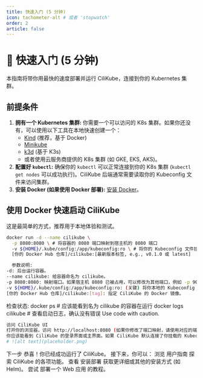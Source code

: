 ```yaml
---
title: 快速入门 (5 分钟)
icon: tachometer-alt # 或者 'stopwatch'
order: 2
article: false
---
```


# 🚀 快速入门 (5 分钟)

本指南将带你用最快的速度部署并运行 CiliKube，连接到你的 Kubernetes 集群。

## 前提条件

1.  **拥有一个 Kubernetes 集群:** 你需要一个可以访问的 K8s 集群。如果你还没有，可以使用以下工具在本地快速创建一个：
    *   [Kind](https://kind.sigs.k8s.io/docs/user/quick-start/) (推荐，基于 Docker)
    *   [Minikube](https://minikube.sigs.k8s.io/docs/start/)
    *   [k3d](https://k3d.io/) (基于 K3s)
    *   或者使用云服务商提供的 K8s 集群 (如 GKE, EKS, AKS)。
2.  **配置好 `kubectl`:** 确保你的 `kubectl` 可以正常连接到你的 K8s 集群 (`kubectl get nodes` 可以成功执行)。CiliKube 后端通常需要读取你的 Kubeconfig 文件来访问集群。
3.  **安装 Docker (如果使用 Docker 部署):** [安装 Docker](https://docs.docker.com/engine/install/)。

## 使用 Docker 快速启动 CiliKube

这是最简单的方式，推荐用于本地体验和测试。

```bash
docker run -d --name cilikube \
  -p 8080:8080 \ # 将容器的 8080 端口映射到宿主机的 8080 端口
  -v ${HOME}/.kube/config:/app/kubeconfig:ro \ # 将你的 Kubeconfig 文件挂载到容器内 (只读)
  [你的 Docker Hub 仓库]/cilikube:[最新版本标签, e.g., v0.1.0 或 latest]

  参数说明:
-d: 后台运行容器。
--name cilikube: 给容器命名为 cilikube。
-p 8080:8080: 映射端口。如果宿主机 8080 已被占用，可以修改为其他端口，例如 -p 9090:8080。
-v ${HOME}/.kube/config:/app/kubeconfig:ro: (关键) 将你本地的 Kubeconfig 文件挂载到容器内的 /app/kubeconfig 路径下，并设置为只读 (ro)。CiliKube 后端会读取这个文件来连接你的 K8s 集群。请确保 ${HOME}/.kube/config 是你正确的 Kubeconfig 路径。
[你的 Docker Hub 仓库]/cilikube:[tag]: 指定 CiliKube 的 Docker 镜像。

```

检查状态:
docker ps # 应该能看到名为 cilikube 的容器在运行
docker logs cilikube # 查看启动日志，确认没有错误
Use code with caution.

```Bash
访问 CiliKube UI
打开你的浏览器，访问 http://localhost:8080 (如果你修改了端口映射，请使用对应的端口)。
你应该能看到 CiliKube 的登录界面或主界面。如果 CiliKube 默认连接了你挂载的 Kubeconfig 中的 current-context，你可能直接看到集群的 Dashboard。
# ![alt text](placeholder.png)
```

下一步
恭喜！你已经成功运行了 CiliKube。
接下来，你可以：
浏览 用户指南 探索 CiliKube 的各项功能。
查看 安装部署 获取更详细或其他的安装方式 (如 Helm)。
尝试 部署一个 Web 应用 的教程。